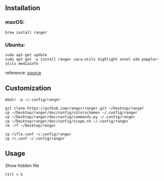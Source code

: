 ## Installation
### macOS:
```
brew install ranger
```
### Ubuntu:
```
sudo apt-get update
sudo apt-get -y install ranger caca-utils highlight atool w3m poppler-utils mediainfo
```
reference: [source](https://www.digitalocean.com/community/tutorials/installing-and-using-ranger-a-terminal-file-manager-on-a-ubuntu-vps)

## Customization
```
mkdir -p ~/.config/ranger
```

```
git clone https://github.com/ranger/ranger.git ~/Desktop/ranger
cp ~/Desktop/ranger/doc/config/colorschemes ~/.config/ranger
cp ~/Desktop/ranger/doc/config/commands.py ~/.config/ranger
cp ~/Desktop/ranger/doc/config/scope.sh ~/.config/ranger
rm -rf ~/Desktop/ranger
```

```
cp rifle.conf ~/.config/ranger
cp rc.conf ~/.config/ranger
```

## Usage
Show hidden file

```
Ctrl + h
```
